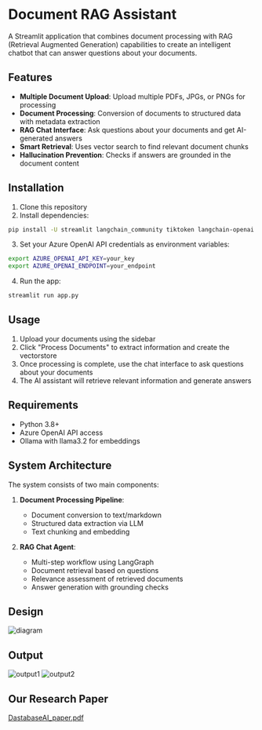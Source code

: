 # Document RAG Assistant

A Streamlit application that combines document processing with RAG (Retrieval Augmented Generation) capabilities to create an intelligent chatbot that can answer questions about your documents.

## Features

- **Multiple Document Upload**: Upload multiple PDFs, JPGs, or PNGs for processing
- **Document Processing**: Conversion of documents to structured data with metadata extraction
- **RAG Chat Interface**: Ask questions about your documents and get AI-generated answers
- **Smart Retrieval**: Uses vector search to find relevant document chunks
- **Hallucination Prevention**: Checks if answers are grounded in the document content

## Installation

1. Clone this repository
2. Install dependencies:

```bash
pip install -U streamlit langchain_community tiktoken langchain-openai langchain-ollama langchain-chroma langchain-cohere langchainhub chromadb langchain langgraph marker-pdf
```

3. Set your Azure OpenAI API credentials as environment variables:

```bash
export AZURE_OPENAI_API_KEY=your_key
export AZURE_OPENAI_ENDPOINT=your_endpoint
```

4. Run the app:

```bash
streamlit run app.py
```

## Usage

1. Upload your documents using the sidebar
2. Click "Process Documents" to extract information and create the vectorstore
3. Once processing is complete, use the chat interface to ask questions about your documents
4. The AI assistant will retrieve relevant information and generate answers

## Requirements

- Python 3.8+
- Azure OpenAI API access
- Ollama with llama3.2 for embeddings

## System Architecture

The system consists of two main components:

1. **Document Processing Pipeline**:

   - Document conversion to text/markdown
   - Structured data extraction via LLM
   - Text chunking and embedding

2. **RAG Chat Agent**:
   - Multi-step workflow using LangGraph
   - Document retrieval based on questions
   - Relevance assessment of retrieved documents
   - Answer generation with grounding checks

## Design

![diagram](https://github.com/user-attachments/assets/4f630302-4a91-4135-855b-af3cd8c773c4)

## Output 

![output1](https://github.com/user-attachments/assets/d238a0f1-0ed5-4583-8054-38a12329c22e)
![output2](https://github.com/user-attachments/assets/76ef33ea-f1eb-43a4-90bd-4efb4bc5aef3)

## Our Research Paper 

[DastabaseAI_paper.pdf](https://github.com/user-attachments/files/20825855/DastabaseAI_paper.pdf)


